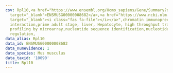 ```yaml
---
csv: Rpl10,<a href="https://www.ensembl.org/Homo_sapiens/Gene/Summary?db=core;g=ENSMUSG00000008682"
  target="_blank">ENSMUSG00000008682</a>,<a href="https://www.ncbi.nlm.nih.gov/pubmed/23834426"
  target="_blank"><i class="fas fa-file"></i></a>",chromatin immunoprecipitation assay,direct
  interaction,prime adult stage, liver, Hepatocyte, high throughput transcription
  profiling by microarray,nucleotide sequence identification,nucleotide sequence identification,transcriptional
  regulation,
data_alias: Rpl10
data_id: ENSMUSG00000008682
data_numevidence: 1
data_species: Mus musculus
data_taxid: '10090'
title: Rpl10
---
```

